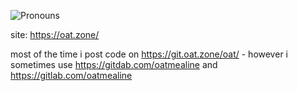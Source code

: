 ![Pronouns](https://img.shields.io/endpoint?url=https%3A%2F%2Fpronoundb.org%2Fshields%2F600d41d49b8dda75e1eaa645)

site: https://oat.zone/

most of the time i post code on https://git.oat.zone/oat/ - however i sometimes use https://gitdab.com/oatmealine and https://gitlab.com/oatmealine
